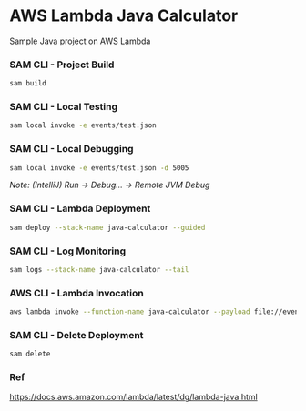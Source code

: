 # AWS Lambda Java Calculator
Sample Java project on AWS Lambda 

### SAM CLI - Project Build
```bash
sam build
```

### SAM CLI - Local Testing
```bash
sam local invoke -e events/test.json
```

### SAM CLI - Local Debugging
```bash
sam local invoke -e events/test.json -d 5005
```

_Note: (IntelliJ) Run -> Debug... -> Remote JVM Debug_

### SAM CLI - Lambda Deployment
```bash
sam deploy --stack-name java-calculator --guided
```

### SAM CLI - Log Monitoring
```bash
sam logs --stack-name java-calculator --tail
```

### AWS CLI - Lambda Invocation
```bash
aws lambda invoke --function-name java-calculator --payload file://events/test.json --cli-binary-format raw-in-base64-out /tmp/java-calculator.out
```

### SAM CLI - Delete Deployment
```bash
sam delete
```

### Ref
https://docs.aws.amazon.com/lambda/latest/dg/lambda-java.html